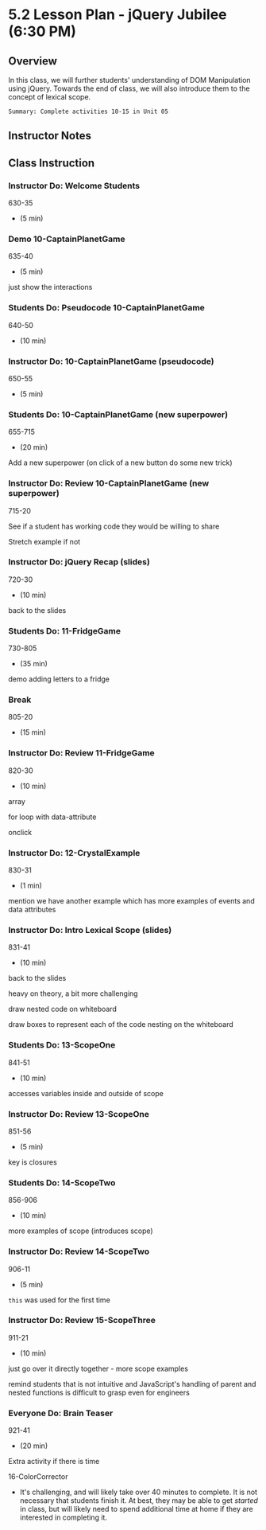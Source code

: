 # 5.2 Lesson Plan - jQuery Jubilee (6:30 PM)

## Overview

In this class, we will further students' understanding of DOM Manipulation using jQuery. Towards the end of class, we will also introduce them to the concept of lexical scope.

`Summary: Complete activities 10-15 in Unit 05`

## Instructor Notes

## Class Instruction

### Instructor Do: Welcome Students

630-35

- (5 min)

### Demo 10-CaptainPlanetGame

635-40

- (5 min)

just show the interactions

### Students Do: Pseudocode 10-CaptainPlanetGame

640-50

- (10 min)

### Instructor Do: 10-CaptainPlanetGame (pseudocode)

650-55

- (5 min)

### Students Do: 10-CaptainPlanetGame (new superpower)

655-715

- (20 min)

Add a new superpower (on click of a new button do some new trick)

### Instructor Do: Review 10-CaptainPlanetGame (new superpower)

715-20

See if a student has working code they would be willing to share

Stretch example if not

### Instructor Do: jQuery Recap (slides)

720-30

- (10 min)

back to the slides

### Students Do: 11-FridgeGame

730-805

- (35 min)

demo adding letters to a fridge

### Break

805-20

- (15 min)

### Instructor Do: Review 11-FridgeGame

820-30

- (10 min)

array

for loop with data-attribute

onclick

### Instructor Do: 12-CrystalExample

830-31

 - (1 min)

mention we have another example which has more examples of events and data attributes

### Instructor Do: Intro Lexical Scope (slides)

831-41

- (10 min)

back to the slides

heavy on theory, a bit more challenging

draw nested code on whiteboard

draw boxes to represent each of the code nesting on the whiteboard

### Students Do: 13-ScopeOne

841-51

- (10 min)

accesses variables inside and outside of scope

### Instructor Do: Review 13-ScopeOne

851-56

- (5 min)

key is closures

### Students Do: 14-ScopeTwo

856-906

- (10 min)

more examples of scope (introduces scope)

### Instructor Do: Review 14-ScopeTwo

906-11

- (5 min)

`this` was used for the first time

### Instructor Do: Review 15-ScopeThree

911-21

- (10 min)

just go over it directly together - more scope examples

remind students that is not intuitive and JavaScript's handling of parent and nested functions is difficult to grasp even for engineers

### Everyone Do: Brain Teaser

921-41

- (20 min)

Extra activity if there is time

16-ColorCorrector

- It's challenging, and will likely take over 40 minutes to complete. It is not necessary that students finish it. At best, they may be able to get _started_ in class, but will likely need to spend additional time at home if they are interested in completing it.
